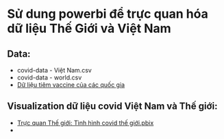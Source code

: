 # Sử dung powerbi để trực quan hóa dữ liệu Thế Giới và Việt Nam
## Data:
<ul> 
 <li> covid-data - Việt Nam.csv </li>
 <li> covid-data - world.csv </li>
 <li> <a href= "https://disease.sh/v3/covid-19/vaccine/coverage/countries?lastdays=all"> Dữ liệu tiêm vaccine của các quốc gia </a> </li>
 </ul>
 
## Visualization dữ liệu covid Việt Nam và Thế giới:
<ul>
<li><a href= "https://github.com/luckymouse96/Covid19_visualization/blob/main/T%C3%ACnh%20h%C3%ACnh%20covid%20th%E1%BA%BF%20gi%E1%BB%9Bi.pbix"> Trực quan Thế giới: Tình hình covid thế giới.pbix </a> </li>
<li><a href= "https://github.com/luckymouse96/Covid19_visualization/blob/main/T%C3%ACnh%20h%C3%ACnh%20covid%20%E1%BB%9F%20Vi%E1%BB%87t%20Nam.pbix> Trực quan Việt Nam: Tình hình covid ở Việt Nam.pbix" </a> </li>
</ul>
